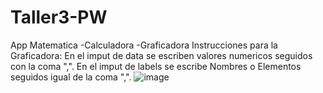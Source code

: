 # Taller3-PW
App Matematica
-Calculadora
-Graficadora
Instrucciones para la Graficadora: 
En el imput de data se escriben valores numericos seguidos con la coma ",".
En el imput de labels se escribe Nombres o Elementos seguidos igual de la coma ",".
![image](https://user-images.githubusercontent.com/56130919/133915343-21c91683-5d82-49d0-8ab6-d986cdf5ea82.png)
